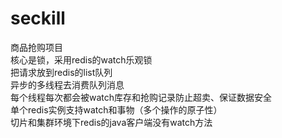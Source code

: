 # seckill
商品抢购项目<br>
核心是锁，采用redis的watch乐观锁<br>
把请求放到redis的list队列<br>
异步的多线程去消费队列消息<br>
每个线程每次都会被watch库存和抢购记录防止超卖、保证数据安全<br>
单个redis实例支持watch和事物（多个操作的原子性）<br>
切片和集群环境下redis的java客户端没有watch方法<br>
